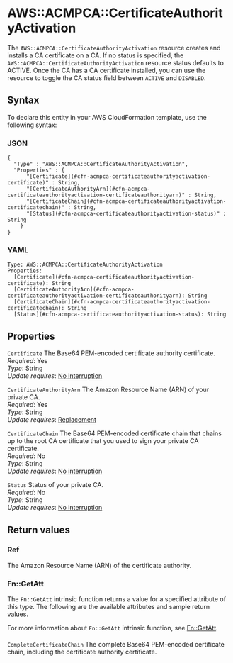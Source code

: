 # AWS::ACMPCA::CertificateAuthorityActivation<a name="aws-resource-acmpca-certificateauthorityactivation"></a>

The `AWS::ACMPCA::CertificateAuthorityActivation` resource creates and installs a CA certificate on a CA\. If no status is specified, the `AWS::ACMPCA::CertificateAuthorityActivation` resource status defaults to ACTIVE\. Once the CA has a CA certificate installed, you can use the resource to toggle the CA status field between `ACTIVE` and `DISABLED`\.

## Syntax<a name="aws-resource-acmpca-certificateauthorityactivation-syntax"></a>

To declare this entity in your AWS CloudFormation template, use the following syntax:

### JSON<a name="aws-resource-acmpca-certificateauthorityactivation-syntax.json"></a>

```
{
  "Type" : "AWS::ACMPCA::CertificateAuthorityActivation",
  "Properties" : {
      "[Certificate](#cfn-acmpca-certificateauthorityactivation-certificate)" : String,
      "[CertificateAuthorityArn](#cfn-acmpca-certificateauthorityactivation-certificateauthorityarn)" : String,
      "[CertificateChain](#cfn-acmpca-certificateauthorityactivation-certificatechain)" : String,
      "[Status](#cfn-acmpca-certificateauthorityactivation-status)" : String
    }
}
```

### YAML<a name="aws-resource-acmpca-certificateauthorityactivation-syntax.yaml"></a>

```
Type: AWS::ACMPCA::CertificateAuthorityActivation
Properties: 
  [Certificate](#cfn-acmpca-certificateauthorityactivation-certificate): String
  [CertificateAuthorityArn](#cfn-acmpca-certificateauthorityactivation-certificateauthorityarn): String
  [CertificateChain](#cfn-acmpca-certificateauthorityactivation-certificatechain): String
  [Status](#cfn-acmpca-certificateauthorityactivation-status): String
```

## Properties<a name="aws-resource-acmpca-certificateauthorityactivation-properties"></a>

`Certificate`  <a name="cfn-acmpca-certificateauthorityactivation-certificate"></a>
The Base64 PEM\-encoded certificate authority certificate\.  
*Required*: Yes  
*Type*: String  
*Update requires*: [No interruption](https://docs.aws.amazon.com/AWSCloudFormation/latest/UserGuide/using-cfn-updating-stacks-update-behaviors.html#update-no-interrupt)

`CertificateAuthorityArn`  <a name="cfn-acmpca-certificateauthorityactivation-certificateauthorityarn"></a>
The Amazon Resource Name \(ARN\) of your private CA\.  
*Required*: Yes  
*Type*: String  
*Update requires*: [Replacement](https://docs.aws.amazon.com/AWSCloudFormation/latest/UserGuide/using-cfn-updating-stacks-update-behaviors.html#update-replacement)

`CertificateChain`  <a name="cfn-acmpca-certificateauthorityactivation-certificatechain"></a>
The Base64 PEM\-encoded certificate chain that chains up to the root CA certificate that you used to sign your private CA certificate\.  
*Required*: No  
*Type*: String  
*Update requires*: [No interruption](https://docs.aws.amazon.com/AWSCloudFormation/latest/UserGuide/using-cfn-updating-stacks-update-behaviors.html#update-no-interrupt)

`Status`  <a name="cfn-acmpca-certificateauthorityactivation-status"></a>
Status of your private CA\.  
*Required*: No  
*Type*: String  
*Update requires*: [No interruption](https://docs.aws.amazon.com/AWSCloudFormation/latest/UserGuide/using-cfn-updating-stacks-update-behaviors.html#update-no-interrupt)

## Return values<a name="aws-resource-acmpca-certificateauthorityactivation-return-values"></a>

### Ref<a name="aws-resource-acmpca-certificateauthorityactivation-return-values-ref"></a>

The Amazon Resource Name \(ARN\) of the certificate authority\.

### Fn::GetAtt<a name="aws-resource-acmpca-certificateauthorityactivation-return-values-fn--getatt"></a>

The `Fn::GetAtt` intrinsic function returns a value for a specified attribute of this type\. The following are the available attributes and sample return values\.

For more information about `Fn::GetAtt` intrinsic function, see [Fn::GetAtt](https://docs.aws.amazon.com/AWSCloudFormation/latest/UserGuide/intrinsic-function-reference-getatt.html)\.

#### <a name="aws-resource-acmpca-certificateauthorityactivation-return-values-fn--getatt-fn--getatt"></a>

`CompleteCertificateChain`  <a name="CompleteCertificateChain-fn::getatt"></a>
The complete Base64 PEM\-encoded certificate chain, including the certificate authority certificate\.